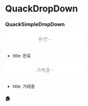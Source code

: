 # QuackDropDown

### QuackSimpleDropDown

<a href="team.duckie.quackquack.ui_QuackDropDown_QuackSimpleDropDown[완료]_[title:완료].png"><img src="team.duckie.quackquack.ui_QuackDropDown_QuackSimpleDropDown[완료]_[title:완료].png" width="50%"/></a>

- title: 완료

<a href="team.duckie.quackquack.ui_QuackDropDown_QuackSimpleDropDown[거래중]_[title:거래중].png"><img src="team.duckie.quackquack.ui_QuackDropDown_QuackSimpleDropDown[거래중]_[title:거래중].png" width="50%"/></a>

- title: 거래중

#### [🏠](README.md)